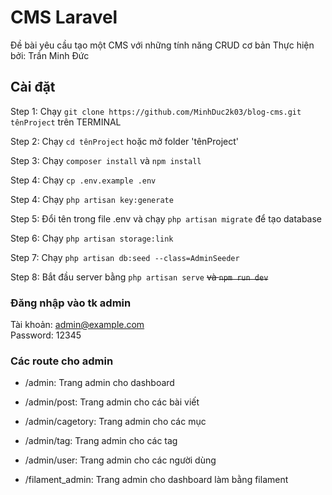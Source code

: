 # CMS Laravel
Đề bài yêu cầu tạo một CMS với những tính năng CRUD cơ bản Thực hiện bởi: Trần Minh Đức



## Cài đặt

Step 1: Chạy `git clone https://github.com/MinhDuc2k03/blog-cms.git tênProject` trên TERMINAL

Step 2: Chạy `cd tênProject` hoặc mở folder 'tênProject'

Step 3: Chạy `composer install` và `npm install`

Step 4: Chạy `cp .env.example .env`

Step 4: Chạy `php artisan key:generate`

Step 5: Đổi tên trong file .env và chạy `php artisan migrate` để tạo database

Step 6: Chạy `php artisan storage:link`

Step 7: Chạy `php artisan db:seed --class=AdminSeeder`

Step 8: Bắt đầu server bằng `php artisan serve` ~~và `npm run dev`~~


### Đăng nhập vào tk admin
Tài khoản: admin@example.com<br>
Password: 12345


### Các route cho admin

 - /admin: Trang admin cho dashboard
 - /admin/post: Trang admin cho các bài viết
 - /admin/cagetory: Trang admin cho các mục
 - /admin/tag: Trang admin cho các tag
 - /admin/user: Trang admin cho các người dùng

 - /filament_admin: Trang admin cho dashboard làm bằng filament